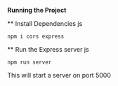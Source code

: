 **Running the Project**

\*\* Install Dependencies
js

```
npm i cors express
```

\*\* Run the Express server
js

```
npm run server
```

This will start a server on port 5000
